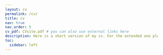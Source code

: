 ```yaml
---
layout: cv
permalink: /cv/
title: cv
nav: true
nav_order: 5
cv_pdf: CVsite.pdf # you can also use external links here
description: Here is a short version of my cv. For the extended one please click <a href='/assets/pdf/CVsite.pdf'><b>here</b></a> or on the pdf logo.
toc:
  sidebar: left
---
```

